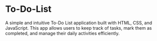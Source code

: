 # To-Do-List
 A simple and intuitive To-Do List application built with HTML, CSS, and JavaScript. This app allows users to keep track of tasks, mark them as completed, and manage their daily activities efficiently.
